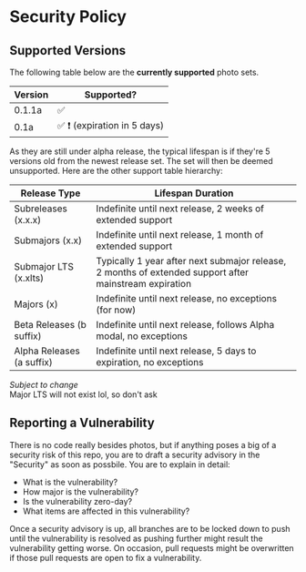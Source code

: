 # Security Policy

## Supported Versions

The following table below are the **currently supported** photo sets.

| Version | Supported?          |
| ------- | ------------------ |
| 0.1.1a   | :white_check_mark: |
| 0.1a   | :white_check_mark: :exclamation: (expiration in 5 days) |

As they are still under alpha release, the typical lifespan is if they're 5 versions old from the newest release set. The set will then be deemed unsupported. Here are the other support table hierarchy:

| Release Type | Lifespan Duration | 
| ------------ | ----------------- |
| Subreleases (x.x.x) | Indefinite until next release, 2 weeks of extended support |
| Submajors (x.x) | Indefinite until next release, 1 month of extended support |
| Submajor LTS (x.xlts) | Typically 1 year after next submajor release, 2 months of extended support after mainstream expiration |
| Majors (x) | Indefinite until next release, no exceptions (for now) |
| Beta Releases (b suffix) | Indefinite until next release, follows Alpha modal, no exceptions |
| Alpha Releases (a suffix) | Indefinite until next release, 5 days to expiration, no exceptions |

*Subject to change*<br>
Major LTS will not exist lol, so don't ask

## Reporting a Vulnerability

There is no code really besides photos, but if anything poses a big of a security risk of this repo, you are to draft a security advisory in the "Security" as soon as possbile. You are to explain in detail:
- What is the vulnerability?
- How major is the vulnerability?
- Is the vulnerability zero-day?
- What items are affected in this vulnerability?

Once a security advisory is up, all branches are to be locked down to push until the vulnerability is resolved as pushing further might result the vulnerability getting worse. On occasion, pull requests might be overwritten if those pull requests are open to fix a vulnerability.
